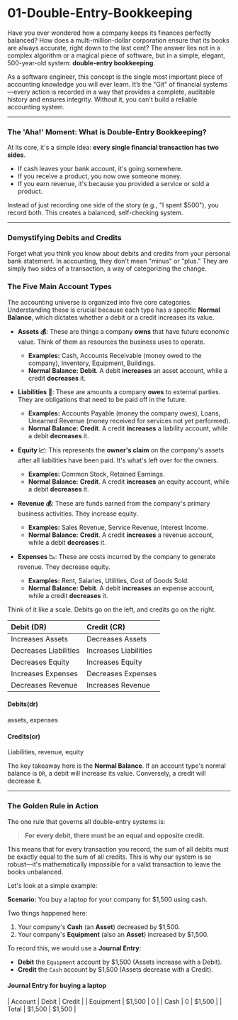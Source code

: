 # 01-Double-Entry-Bookkeeping

Have you ever wondered how a company keeps its finances perfectly balanced? How does a multi-million-dollar corporation ensure that its books are always accurate, right down to the last cent? The answer lies not in a complex algorithm or a magical piece of software, but in a simple, elegant, 500-year-old system: **double-entry bookkeeping**.

As a software engineer, this concept is the single most important piece of accounting knowledge you will ever learn. It’s the "Git" of financial systems—every action is recorded in a way that provides a complete, auditable history and ensures integrity. Without it, you can't build a reliable accounting system.

---

### The 'Aha!' Moment: What is Double-Entry Bookkeeping?

At its core, it's a simple idea: **every single financial transaction has two sides**.

* If cash leaves your bank account, it's going somewhere.
* If you receive a product, you now owe someone money.
* If you earn revenue, it's because you provided a service or sold a product.

Instead of just recording one side of the story (e.g., "I spent $500"), you record both. This creates a balanced, self-checking system.

---

### Demystifying Debits and Credits

Forget what you think you know about debits and credits from your personal bank statement. In accounting, they don't mean "minus" or "plus." They are simply two sides of a transaction, a way of categorizing the change.

### The Five Main Account Types

The accounting universe is organized into five core categories. Understanding these is crucial because each type has a specific **Normal Balance**, which dictates whether a debit or a credit increases its value.

* **Assets 💰**: These are things a company **owns** that have future economic value. Think of them as resources the business uses to operate.
    * **Examples:** Cash, Accounts Receivable (money owed to the company), Inventory, Equipment, Buildings.
    * **Normal Balance:** **Debit**. A debit **increases** an asset account, while a credit **decreases** it.

* **Liabilities 💸**: These are amounts a company **owes** to external parties. They are obligations that need to be paid off in the future.
    * **Examples:** Accounts Payable (money the company owes), Loans, Unearned Revenue (money received for services not yet performed).
    * **Normal Balance:** **Credit**. A credit **increases** a liability account, while a debit **decreases** it.

* **Equity 📈**: This represents the **owner's claim** on the company's assets after all liabilities have been paid. It's what's left over for the owners.
    * **Examples:** Common Stock, Retained Earnings.
    * **Normal Balance:** **Credit**. A credit **increases** an equity account, while a debit **decreases** it.

* **Revenue 💰**: These are funds earned from the company's primary business activities. They increase equity.
    * **Examples:** Sales Revenue, Service Revenue, Interest Income.
    * **Normal Balance:** **Credit**. A credit **increases** a revenue account, while a debit **decreases** it.

* **Expenses 📉**: These are costs incurred by the company to generate revenue. They decrease equity.
    * **Examples:** Rent, Salaries, Utilities, Cost of Goods Sold.
    * **Normal Balance:** **Debit**. A debit **increases** an expense account, while a credit **decreases** it.

Think of it like a scale. Debits go on the left, and credits go on the right.

| Debit (DR) | Credit (CR) |
| :--- | :--- |
| Increases Assets | Decreases Assets |
| Decreases Liabilities | Increases Liabilities |
| Decreases Equity | Increases Equity |
| Increases Expenses | Decreases Expenses |
| Decreases Revenue | Increases Revenue |

#### Debits(dr)
assets, expenses

#### Credits(cr)
Liabilities, revenue, equity


The key takeaway here is the **Normal Balance**. If an account type's normal balance is `DR`, a debit will increase its value. Conversely, a credit will decrease it.

---

### The Golden Rule in Action

The one rule that governs all double-entry systems is:

> **For every debit, there must be an equal and opposite credit.**

This means that for every transaction you record, the sum of all debits must be exactly equal to the sum of all credits. This is why our system is so robust—it's mathematically impossible for a valid transaction to leave the books unbalanced.

Let's look at a simple example:

**Scenario:** You buy a laptop for your company for $1,500 using cash.

Two things happened here:
1.  Your company's **Cash** (an **Asset**) decreased by $1,500.
2.  Your company's **Equipment** (also an **Asset**) increased by $1,500.

To record this, we would use a **Journal Entry**:

* **Debit** the `Equipment` account by $1,500 (Assets increase with a Debit).
* **Credit** the `Cash` account by $1,500 (Assets decrease with a Credit).

#### Journal Entry for buying a laptop
| Account | Debit	| Credit |
| Equipment |	$1,500	| 0 |
| Cash	|    0    | $1,500 |
| Total	| $1,500 |	$1,500 |

